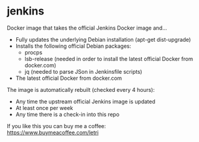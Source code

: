 # jenkins

Docker image that takes the official Jenkins Docker image and...
* Fully updates the underlying Debian installation (apt-get dist-upgrade)
* Installs the following official Debian packages:
  * procps
  * lsb-release (needed in order to install the latest official Docker from docker.com)
  * jq (needed to parse JSon in Jenkinsfile scripts)
* The latest official Docker from docker.com

The image is automatically rebuilt (checked every 4 hours):
* Any time the upstream official Jenkins image is updated
* At least once per week
* Any time there is a check-in into this repo

If you like this you can buy me a coffee: https://www.buymeacoffee.com/letri
